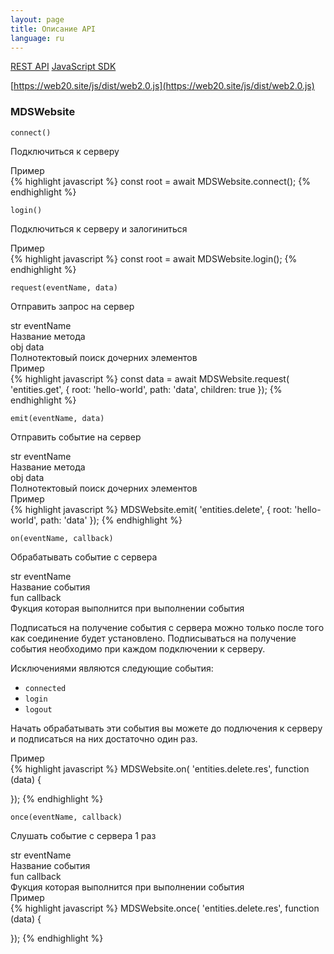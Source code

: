```yaml
---
layout: page
title: Описание API
language: ru
---
```


<div class="page-tab-list">
    <a href="/ru/docs/api" class="page-tab">REST API</a>
    <a href="/ru/docs/api/websocket" class="page-tab page-tab--active">JavaScript SDK</a>
</div>

[https://web20.site/js/dist/web2.0.js](https://web20.site/js/dist/web2.0.js)

### MDSWebsite


<section class="feature__section">
  <div class="row">
    <div class="col-md-4">
      <div class="highlighter-rouge">
        <pre class="highlight"><code class="feature__method_name">connect()</code></pre>
      </div>
      <p class="feature__subtitle">Подключиться к серверу</p>
      <p></p>
    </div>
    <div class="col-md-8">
      <div class="feature__code_example">Пример</div>
{% highlight javascript %}
const root = await MDSWebsite.connect();
{% endhighlight %}
    </div>
  </div>
</section>





<section class="feature__section">
  <div class="row">
    <div class="col-md-4">
      <div class="highlighter-rouge">
        <pre class="highlight"><code class="feature__method_name">login()</code></pre>
      </div>
      <p class="feature__subtitle">Подключиться к серверу и залогиниться</p>
      <p></p>
    </div>
    <div class="col-md-8">
      <div class="feature__code_example">Пример</div>
{% highlight javascript %}
const root = await MDSWebsite.login();
{% endhighlight %}
    </div>
  </div>
</section>




<section class="feature__section">
  <div class="row">
    <div class="col-md-4">
      <div class="highlighter-rouge">
        <pre class="highlight"><code class="feature__method_name">request(eventName, data)</code></pre>
      </div>
      <p class="feature__subtitle">Отправить запрос на сервер</p>
      <p></p>
    </div>
    <div class="col-md-8">
      <div class="row">
        <div class="col-md-4">
          <div class="highlighter__var">
            <span class="highlight__var_type highlight__var_type--str">str</span> eventName
          </div>
        </div>
        <div class="col-md-8">
          Название метода
        </div>
      </div>
      <div class="row">
        <div class="col-md-4">
          <div class="highlighter__var">
            <span class="highlight__var_type highlight__var_type--array">obj</span> data
          </div>
        </div>
        <div class="col-md-8">
          Полнотектовый поиск дочерних элементов
        </div>
      </div>
      <div class="feature__code_example">Пример</div>
{% highlight javascript %}
const data =
  await MDSWebsite.request(
    'entities.get', {
      root: 'hello-world',
      path: 'data',
      children: true
    });
{% endhighlight %}
    </div>
  </div>
</section>

<section class="feature__section">
  <div class="row">
    <div class="col-md-4">
      <div class="highlighter-rouge">
        <pre class="highlight"><code class="feature__method_name">emit(eventName, data)</code></pre>
      </div>
      <p class="feature__subtitle">Отправить событие на сервер</p>
      <p></p>
    </div>
    <div class="col-md-8">
      <div class="row">
        <div class="col-md-4">
          <div class="highlighter__var">
            <span class="highlight__var_type highlight__var_type--str">str</span> eventName
          </div>
        </div>
        <div class="col-md-8">
          Название метода
        </div>
      </div>
      <div class="row">
        <div class="col-md-4">
          <div class="highlighter__var">
            <span class="highlight__var_type highlight__var_type--array">obj</span> data
          </div>
        </div>
        <div class="col-md-8">
          Полнотектовый поиск дочерних элементов
        </div>
      </div>
      <div class="feature__code_example">Пример</div>
{% highlight javascript %}
MDSWebsite.emit(
  'entities.delete', {
    root: 'hello-world',
    path: 'data'
  });
{% endhighlight %}
    </div>
  </div>
</section>

<section class="feature__section">
  <div class="row">
    <div class="col-md-4">
      <div class="highlighter-rouge">
        <pre class="highlight"><code class="feature__method_name">on(eventName, callback)</code></pre>
      </div>
      <p class="feature__subtitle">Обрабатывать событие с сервера</p>
    </div>
    <div class="col-md-8">
      <div class="row">
        <div class="col-md-4">
          <div class="highlighter__var">
            <span class="highlight__var_type highlight__var_type--str">str</span> eventName
          </div>
        </div>
        <div class="col-md-8">
          Название события
        </div>
      </div>
      <div class="row">
        <div class="col-md-4">
          <div class="highlighter__var">
            <span class="highlight__var_type highlight__var_type--function">fun</span> callback
          </div>
        </div>
        <div class="col-md-8">
          Фукция которая выполнится при выполнении события
        </div>
      </div>
      <p>
        Подписаться на получение события с сервера можно только
        после того как соединение будет установлено. Подписываться на
        получение события необходимо при каждом подключении к серверу.
      </p>
      <p>
        Исключениями являются следующие события:
        <ul>
          <li><code>connected</code></li>
          <li><code>login</code></li>
          <li><code>logout</code></li>
        </ul>
        Начать обрабатывать эти события вы можете до подлючения к серверу и
        подписаться на них достаточно один раз.
      </p>
      <div class="feature__code_example">Пример</div>
{% highlight javascript %}
MDSWebsite.on(
  'entities.delete.res', function (data) {
    
  });
{% endhighlight %}
    </div>
  </div>
</section>


<section class="feature__section">
  <div class="row">
    <div class="col-md-4">
      <div class="highlighter-rouge">
        <pre class="highlight"><code class="feature__method_name">once(eventName, callback)</code></pre>
      </div>
      <p class="feature__subtitle">Слушать событие с сервера 1 раз</p>
      <p></p>
    </div>
    <div class="col-md-8">
      <div class="row">
        <div class="col-md-4">
          <div class="highlighter__var">
            <span class="highlight__var_type highlight__var_type--str">str</span> eventName
          </div>
        </div>
        <div class="col-md-8">
          Название события
        </div>
      </div>
      <div class="row">
        <div class="col-md-4">
          <div class="highlighter__var">
            <span class="highlight__var_type highlight__var_type--function">fun</span> callback
          </div>
        </div>
        <div class="col-md-8">
          Фукция которая выполнится при выполнении события
        </div>
      </div>
      <div class="feature__code_example">Пример</div>
{% highlight javascript %}
MDSWebsite.once(
  'entities.delete.res', function (data) {
    
  });
{% endhighlight %}
    </div>
  </div>
</section>